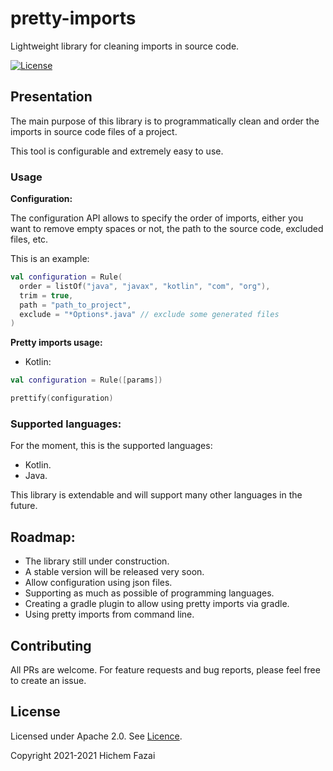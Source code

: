 # pretty-imports

Lightweight library for cleaning imports in source code.

[![License](https://img.shields.io/badge/License-Apache%202.0-blue.svg)](https://opensource.org/licenses/Apache-2.0)

## Presentation

The main purpose of this library is to programmatically clean and order the imports in source code files of a project.

This tool is configurable and extremely easy to use.

### Usage

**Configuration:**

The configuration API allows to specify the order of imports, either you want to remove empty spaces or not, the path to the source code, excluded files, etc.

This is an example:

````KOTLIN
val configuration = Rule(
  order = listOf("java", "javax", "kotlin", "com", "org"),
  trim = true,
  path = "path_to_project",
  exclude = "*Options*.java" // exclude some generated files
)
````

**Pretty imports usage:**

- Kotlin:
````KOTLIN
val configuration = Rule([params])

prettify(configuration)
````

### Supported languages:
For the moment, this is the supported languages: 
- Kotlin.
- Java.

This library is extendable and will support many other languages in the future.

## Roadmap:
- The library still under construction.
- A stable version will be released very soon.
- Allow configuration using json files.
- Supporting as much as possible of programming languages.
- Creating a gradle plugin to allow using pretty imports via gradle.
- Using pretty imports from command line.

## Contributing
All PRs are welcome. For feature requests and bug reports, please feel free to create an issue.

## License
Licensed under Apache 2.0. See [Licence](Licence).

Copyright 2021-2021 Hichem Fazai
